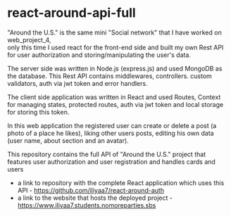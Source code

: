 # react-around-api-full
"Around the U.S." is the same mini "Social network" that I have worked on web_project_4, 
<br> only this time I used react for the front-end side and built my own Rest API for user authorization and storing/manipulating the user's data.

The server side was written in Node.js (express.js) and used MongoDB as the database.
This Rest API contains middlewares, controllers. custom validators, auth via jwt token and error handlers.

The client side application was written in React and used Routes, Context for managing states, protected routes, auth via jwt token and local storage for storing this token.

In this web application the registered user can create or delete a post (a photo of a place he likes), liking other users posts, editing his own data (user  name, about section and an avatar).

This repository contains the full API of "Around the U.S." project that features user authorization and user registration and handles cards and users
* a link to repository with the complete React application which uses this API - https://github.com/iliyaa7/react-around-auth
* a link to the website that hosts the deployed project - https://www.iliyaa7.students.nomoreparties.sbs

